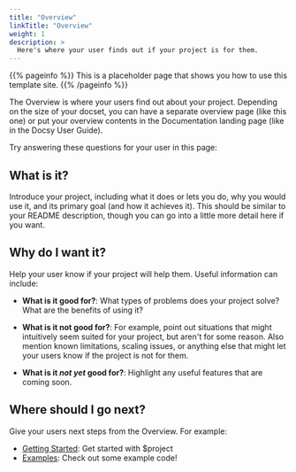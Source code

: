```yaml
---
title: "Overview"
linkTitle: "Overview"
weight: 1
description: >
  Here's where your user finds out if your project is for them.
---
```


{{% pageinfo %}}
This is a placeholder page that shows you how to use this template site.
{{% /pageinfo %}}


The Overview is where your users find out about your project. Depending on the size of your docset, you can have a separate overview page (like this one) or put your overview contents in the Documentation landing page (like in the Docsy User Guide).

Try answering these questions for your user in this page:

## What is it?

Introduce your project, including what it does or lets you do, why you would use it, and its primary goal (and how it achieves it). This should be similar to your README description, though you can go into a little more detail here if you want.

## Why do I want it?

Help your user know if your project will help them. Useful information can include:

* **What is it good for?**: What types of problems does your project solve? What are the benefits of using it?

* **What is it not good for?**: For example, point out situations that might intuitively seem suited for your project, but aren't for some reason. Also mention known limitations, scaling issues, or anything else that might let your users know if the project is not for them.

* **What is it *not yet* good for?**: Highlight any useful features that are coming soon.

## Where should I go next?

Give your users next steps from the Overview. For example:

* [Getting Started](/docs/getting-started/): Get started with $project
* [Examples](/docs/examples/): Check out some example code!

